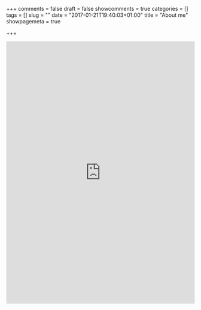 +++
comments = false
draft = false
showcomments = true
categories = []
tags = []
slug = ""
date = "2017-01-21T19:40:03+01:00"
title = "About me"
showpagemeta = true

+++

<iframe src="https://docs.google.com/viewer?srcid=0B4ueoi_3vEq7SFJxQjV1QWpINTA&pid=explorer&efh=false&a=v&chrome=false&embedded=true" width="100%" height="700px" frameborder="0" allowfullscreen></iframe>